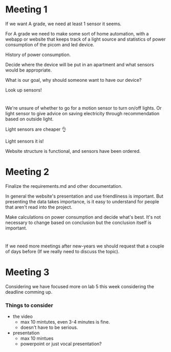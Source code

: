 # Meeting 1

If we want A grade, we need at least 1 sensor it seems.

For A grade we need to make some sort of home automation, with a webapp or website that keeps track of a light source and statistics of power consumption of the picom and led device.

History of power consumption.

Decide where the device will be put in an apartment and what sensors would be appropriate.

What is our goal, why should someone want to have our device?

Look up sensors!

#

We're unsure of whether to go for a motion sensor to turn on/off lights. Or light sensor to give advice on saving electricity through recommendation based on outside light.

Light sensors are cheaper 👌

Light sensors it is!

Website structure is functional, and sensors have been ordered.

# Meeting 2

Finalize the requirements.md and other documentation.

In general the website's presentation and use friendliness is important. But presenting the data takes importance, is it easy to understand for people that aren't read into the project.

Make calculations on power consumption and decide what's best. It's not necessary to change based on conclusion but the conclusion itself is important.

#

If we need more meetings after new-years we should request that a couple of days before (If we really need to discuss the topic).

# Meeting 3

Considering we have focused more on lab 5 this week considering the deadline comming up.

### Things to consider
- the video
    - max 10 mintutes, even 3-4 minutes is fine.
    - doesn't have to be serious.
- presentation
    - max 10 mintues
    - powerpoint or just vocal presentation? 
